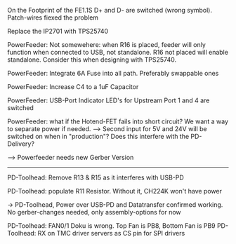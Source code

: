On the Footprint of the FE1.1S D+ and D- are switched (wrong symbol). Patch-wires fiexed the problem

Replace the IP2701 with TPS25740

PowerFeeder: Not somewehere: when R16 is placed, feeder will only function when connected to USB, not standalone. R16 not placed will enable standalone. Consider this when designing with TPS25740.

PowerFeeder: Integrate 6A Fuse into all path. Preferably swappable ones

PowerFeeder: Increase C4 to a 1uF Capacitor

PowerFeeder: USB-Port Indicator LED's for Upstream Port 1 and 4 are switched

PowerFeeder: what if the Hotend-FET fails into short circuit? We want a way to separate power if needed.
--> Second input for 5V and 24V will be switched on when in "production"? Does this interfere with the PD-Delivery?

--> Powerfeeder needs new Gerber Version

___


PD-Toolhead: Remove R13 & R15 as it interferes with USB-PD

PD-Toolhead: populate R11 Resistor. Without it, CH224K won't have power

-> PD-Toolhead, Power over USB-PD and Datatransfer confirmed working. No gerber-changes needed, only assembly-options for now

PD-Toolhead: FAN0/1 Doku is wrong. Top Fan is PB8, Bottom Fan is PB9
PD-Toolhead: RX on TMC driver servers as CS pin for SPI drivers
